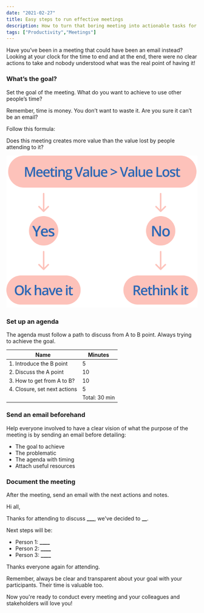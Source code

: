 ```yaml
---
date: "2021-02-27"
title: Easy steps to run effective meetings
description: How to turn that boring meeting into actionable tasks for everyone.
tags: ["Productivity","Meetings"]
---
```


Have you’ve been in a meeting that could have been an email instead? Looking at your clock for the time to end and at the end, there were no clear actions to take and nobody understood what was the real point of having it!

### What’s the goal?

Set the goal of the meeting. What do you want to achieve to use other people’s time?

Remember, time is money. You don’t want to waste it. Are you sure it can’t be an email?

Follow this formula:

Does this meeting creates more value than the value lost by people attending to it?

![Meeting value decision diagram](meeting-diagram.png)

### Set up an agenda

The agenda must follow a path to discuss from A to B point. Always trying to achieve the goal.

| Name                         | Minutes       |
| ---------------------------- | ------------- |
| 1. Introduce the B point     | 5             |
| 2. Discuss the A point       | 10            |
| 3. How to get from A to B?   | 10            |
| 4. Closure, set next actions | 5             |
|                              | Total: 30 min |

### Send an email beforehand

Help everyone involved to have a clear vision of what the purpose of the meeting is by sending an email before detailing:

- The goal to achieve
- The problematic
- The agenda with timing
- Attach useful resources

### Document the meeting

After the meeting, send an email with the next actions and notes.

Hi all,

Thanks for attending to discuss **\_\_\_**, we've decided to ****\_\_****.

Next steps will be:

- Person 1: **\_\_\_\_**
- Person 2: **\_\_\_\_**
- Person 3: **\_\_\_\_**

Thanks everyone again for attending.

Remember, always be clear and transparent about your goal with your participants. Their time is valuable too.

Now you're ready to conduct every meeting and your colleagues and stakeholders will love you!
